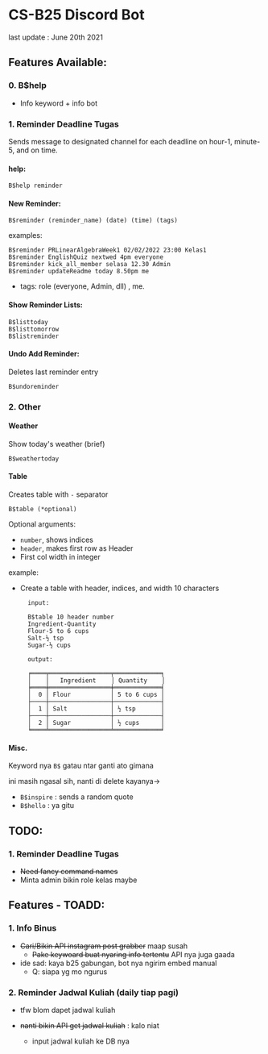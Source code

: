 # CS-B25 Discord Bot
last update : June 20th 2021
## Features Available:

### 0. B$help

  - Info keyword + info bot

### 1. Reminder Deadline Tugas


Sends message to designated channel for each deadline on hour-1, minute-5, and on time.


#### help:
    
    B$help reminder

#### New Reminder:

    B$reminder (reminder_name) (date) (time) (tags)

examples:   

    B$reminder PRLinearAlgebraWeek1 02/02/2022 23:00 Kelas1
    B$reminder EnglishQuiz nextwed 4pm everyone
    B$reminder kick_all_member selasa 12.30 Admin
    B$reminder updateReadme today 8.50pm me 
    
+ tags: role (everyone, Admin, dll) , me.

#### Show Reminder Lists:

    B$listtoday
    B$listtomorrow
    B$listreminder

#### Undo Add Reminder:

Deletes last reminder entry
    
    B$undoreminder

  
### 2. Other 

#### Weather
Show today's weather (brief)

    B$weathertoday
    
#### Table
Creates table with `-` separator

    B$table (*optional)
Optional arguments:
- `number`, shows indices
- `header`, makes first row as Header
- First col width in integer

example:

- Create a table with header, indices, and width 10 characters

        input:

        B$table 10 header number
        Ingredient-Quantity
        Flour-5 to 6 cups
        Salt-½ tsp
        Sugar-½ cups

        output:

        ╒════╤═════════════════╤═════════════╕
        │    │   Ingredient⠀   │ Quantity    │
        ╞════╪═════════════════╪═════════════╡
        │  0 │ Flour           │ 5 to 6 cups │
        ├────┼─────────────────┼─────────────┤
        │  1 │ Salt            │ ½ tsp       │
        ├────┼─────────────────┼─────────────┤
        │  2 │ Sugar           │ ½ cups      │
        ╘════╧═════════════════╧═════════════╛


####  Misc.

  Keyword nya `B$` gatau ntar ganti ato gimana

  ini masih ngasal sih, nanti di delete kayanya->

  - `B$inspire` : sends a random quote
  - `B$hello` : ya gitu

## TODO:

### 1. Reminder Deadline Tugas

  - ~~Need fancy command names~~
  - Minta admin bikin role kelas maybe

## Features - TOADD:

### 1. Info Binus

  - ~~Cari/Bikin API instagram post grabber~~ maap susah
    - ~~Pake keywoard buat nyaring info tertentu~~ API nya juga gaada
  - ide sad: kaya b25 gabungan, bot nya ngirim embed manual
    - Q: siapa yg mo ngurus


### 2. Reminder Jadwal Kuliah (daily tiap pagi)

  - tfw blom dapet jadwal kuliah

  - ~~nanti bikin API get jadwal kuliah~~ : kalo niat

    - input jadwal kuliah  ke DB nya


  